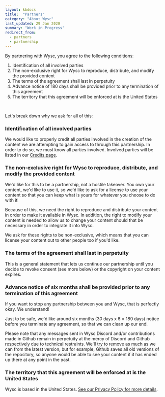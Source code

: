 ```yaml
---
layout: kbdocs
title:  "Partners"
category: "About Wysc"
last_updated: 29 Jan 2020
summary: "Work in Progress"
redirect_from:
  - partners
  - partnership
---
```



By partnering with Wysc, you agree to the following conditions:

1. Identification of all involved parties
1. The non-exclusive right for Wysc to reproduce, distribute, and modify the provided content
1. The terms of the agreement shall last in perpetuity
1. Advance notice of 180 days shall be provided prior to any termination of this agreement
1. The territory that this agreement will be enforced at is the United States

<br>

Let's break down why we ask for all of this:

### Identification of all involved parties

We would like to properly credit all parties involved in the creation of the content we are attempting to gain access to through this partnership. In order to do so, we must know all parties involved. Involved parties will be listed in our [Credits page](../legal/credits).

### The non-exclusive right for Wysc to reproduce, distribute, and modify the provided content

We'd like for this to be a partnership, not a hostile takeover. You own your content, we'd like to use it, so we'd like to ask for a license to use your content so that you can keep what is yours for whatever you choose to do with it!

Because of this, we need the right to reproduce and distribute your content in order to make it available in Wysc. In addition, the right to modify your content is needed to allow us to change your content should that be necessary in order to integrate it into Wysc.

We ask for these rights to be non-exclusive, which means that you can license your content out to other people too if you'd like.

### The terms of the agreement shall last in perpetuity

This is a general statement that lets us continue our partnership until you decide to revoke consent (see more below) or the copyright on your content expires.

### Advance notice of six months shall be provided prior to any termination of this agreement

If you want to stop any partnership between you and Wysc, that is perfectly okay. We understand!

Just to be safe, we'd like around six months (30 days x 6 = 180 days) notice before you terminate any agreement, so that we can clean up our end.

Please note that any messages sent in Wysc Discord and/or contributions made in Github remain in perpetuity at the mercy of Discord and Github respectively due to technical restraints. We'll try to remove as much as we can from the latest version, but for example, Github saves all old versions of the repository, so anyone would be able to see your content if it has ended up there at any point in the past.

### The territory that this agreement will be enforced at is the United States

Wysc is based in the United States. [See our Privacy Policy for more details](../legal/privacy).

